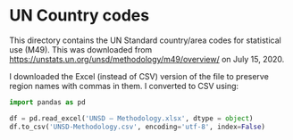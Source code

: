 # UN Country codes

This directory contains the UN Standard country/area codes for statistical use (M49). This was downloaded from <https://unstats.un.org/unsd/methodology/m49/overview/> on July 15, 2020.

I downloaded the Excel (instead of CSV) version of the file to preserve region names with commas in them. I converted to CSV using:

```python
import pandas as pd

df = pd.read_excel('UNSD — Methodology.xlsx', dtype = object)
df.to_csv('UNSD-Methodology.csv', encoding='utf-8', index=False)
```
